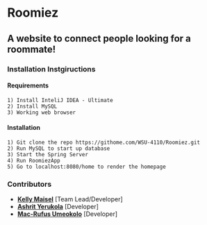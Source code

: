 # Roomiez

## A website to connect people looking for a roommate!
### Installation Instgiructions
#### Requirements
```
1) Install InteliJ IDEA - Ultimate
2) Install MySQL
3) Working web browser
```
#### Installation
```
1) Git clone the repo https://githome.com/WSU-4110/Roomiez.git
2) Run MySQL to start up database
3) Start the Spring Server
4) Run RoomiezApp
5) Go to localhost:8080/home to render the homepage
```


### Contributors
* [**Kelly Maisel**](https://github.com/maiselkelly) [Team Lead/Developer]
* [**Ashrit Yerukola**](https://github.com/ashrityschool) [Developer]
* [**Mac-Rufus Umeokolo**](https://github.com/ultimatestarcoder) [Developer]

